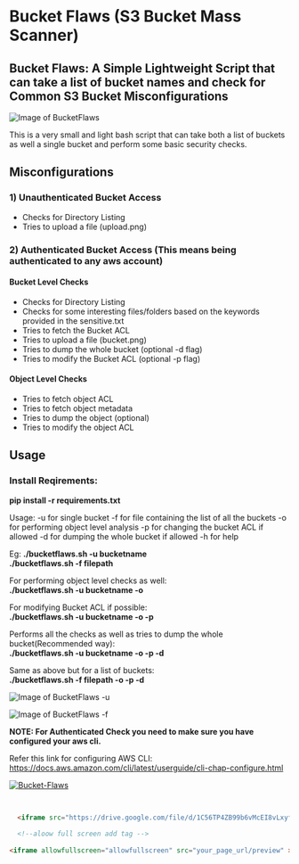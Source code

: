 # Bucket Flaws (S3 Bucket Mass Scanner)
## Bucket Flaws: A Simple Lightweight Script that can take a list of bucket names and check for Common S3 Bucket Misconfigurations

![Image of BucketFlaws](https://github.com/nikhil1232/Bucket-Flaws/blob/master/images/upload.png)


This is a very small and light bash script that can take both a list of buckets as well a single bucket and perform some basic security checks.

## Misconfigurations

### 1) Unauthenticated Bucket Access

- Checks for Directory Listing
- Tries to upload a file (upload.png)

### 2) Authenticated Bucket Access (This means being authenticated to any aws account)

#### Bucket Level Checks

- Checks for Directory Listing
- Checks for some interesting files/folders based on the keywords provided in the sensitive.txt
- Tries to fetch the Bucket ACL
- Tries to upload a file (bucket.png)
- Tries to dump the whole bucket (optional -d flag)
- Tries to modify the Bucket ACL (optional -p flag)

#### Object Level Checks

- Tries to fetch object ACL
- Tries to fetch object metadata
- Tries to dump the object (optional)
- Tries to modify the object ACL

## Usage

### Install Reqirements:
**pip install -r requirements.txt**

Usage:
-u for single bucket
-f for file containing the list of all the buckets
-o for performing object level analysis
-p for changing the bucket ACL if allowed
-d for dumping the whole bucket if allowed
-h for help

Eg: **./bucketflaws.sh -u bucketname**\
    **./bucketflaws.sh -f filepath**

For performing object level checks as well:<br/>
    **./bucketflaws.sh -u bucketname -o**

For modifying Bucket ACL if possible:<br/>
    **./bucketflaws.sh -u bucketname -o -p**

Performs all the checks as well as tries to dump the whole bucket(Recommended way):<br/>
    **./bucketflaws.sh -u bucketname -o -p -d**

Same as above but for a list of buckets:<br/>
    **./bucketflaws.sh -f filepath -o -p -d**



![Image of BucketFlaws -u](https://raw.githubusercontent.com/nikhil1232/Bucket-Flaws/master/images/bucket.png)

![Image of BucketFlaws -f](https://raw.githubusercontent.com/nikhil1232/Bucket-Flaws/master/images/bucket-list.png)

**NOTE: For Authenticated Check you need to make sure you have configured your aws cli.**

Refer this link for configuring AWS CLI:
https://docs.aws.amazon.com/cli/latest/userguide/cli-chap-configure.html

[![Bucket-Flaws](https://i.ibb.co/ZS8YtG8/https-drive-google.jpg)](https://drive.google.com/file/d/1C56TP4ZB99b6vMcEI8vLxyfCHE-kCUgR/preview "Bucket-Flaws")


```html

  
  <iframe src="https://drive.google.com/file/d/1C56TP4ZB99b6vMcEI8vLxyfCHE-kCUgR/preview" ></iframe>
  
  <!--aloow full screen add tag -->
  
<iframe allowfullscreen="allowfullscreen" src="your_page_url/preview" ></iframe>
```

